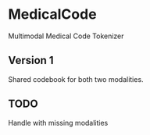 # MedicalCode
Multimodal Medical Code Tokenizer

## Version 1
Shared codebook for both two modalities.

## TODO
Handle with missing modalities

